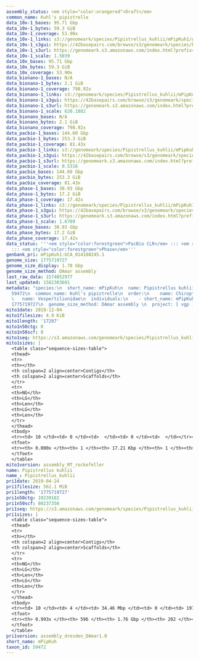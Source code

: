 ```yaml
---
assembly_status: <em style="color:orangered">Draft</em>
common_name: Kuhl's pipistrelle
data_10x-1_bases: 95.71 Gbp
data_10x-1_bytes: 59.3 GiB
data_10x-1_coverage: 53.90x
data_10x-1_links: s3://genomeark/species/Pipistrellus_kuhlii/mPipKuh1/genomic_data/10x/<br>
data_10x-1_s3gui: https://42basepairs.com/browse/s3/genomeark/species/Pipistrellus_kuhlii/mPipKuh1/genomic_data/10x/
data_10x-1_s3url: https://genomeark.s3.amazonaws.com/index.html?prefix=species/Pipistrellus_kuhlii/mPipKuh1/genomic_data/10x/
data_10x-1_scale: 1.5039
data_10x_bases: 95.71 Gbp
data_10x_bytes: 59.3 GiB
data_10x_coverage: 53.90x
data_bionano-1_bases: N/A
data_bionano-1_bytes: 2.1 GiB
data_bionano-1_coverage: 798.92x
data_bionano-1_links: s3://genomeark/species/Pipistrellus_kuhlii/mPipKuh1/genomic_data/bionano/<br>
data_bionano-1_s3gui: https://42basepairs.com/browse/s3/genomeark/species/Pipistrellus_kuhlii/mPipKuh1/genomic_data/bionano/
data_bionano-1_s3url: https://genomeark.s3.amazonaws.com/index.html?prefix=species/Pipistrellus_kuhlii/mPipKuh1/genomic_data/bionano/
data_bionano-1_scale: 620.1882
data_bionano_bases: N/A
data_bionano_bytes: 2.1 GiB
data_bionano_coverage: 798.92x
data_pacbio-1_bases: 144.60 Gbp
data_pacbio-1_bytes: 253.3 GiB
data_pacbio-1_coverage: 81.43x
data_pacbio-1_links: s3://genomeark/species/Pipistrellus_kuhlii/mPipKuh1/genomic_data/pacbio/<br>
data_pacbio-1_s3gui: https://42basepairs.com/browse/s3/genomeark/species/Pipistrellus_kuhlii/mPipKuh1/genomic_data/pacbio/
data_pacbio-1_s3url: https://genomeark.s3.amazonaws.com/index.html?prefix=species/Pipistrellus_kuhlii/mPipKuh1/genomic_data/pacbio/
data_pacbio-1_scale: 0.5316
data_pacbio_bases: 144.60 Gbp
data_pacbio_bytes: 253.3 GiB
data_pacbio_coverage: 81.43x
data_phase-1_bases: 30.93 Gbp
data_phase-1_bytes: 17.2 GiB
data_phase-1_coverage: 17.42x
data_phase-1_links: s3://genomeark/species/Pipistrellus_kuhlii/mPipKuh1/genomic_data/phase/<br>
data_phase-1_s3gui: https://42basepairs.com/browse/s3/genomeark/species/Pipistrellus_kuhlii/mPipKuh1/genomic_data/phase/
data_phase-1_s3url: https://genomeark.s3.amazonaws.com/index.html?prefix=species/Pipistrellus_kuhlii/mPipKuh1/genomic_data/phase/
data_phase-1_scale: 1.6789
data_phase_bases: 30.93 Gbp
data_phase_bytes: 17.2 GiB
data_phase_coverage: 17.42x
data_status: '''<em style="color:forestgreen">PacBio CLR</em> ::: <em style="color:forestgreen">10x</em>
  ::: <em style="color:forestgreen">Phase</em>'''
genbank_pri: mPipKuh1:GCA_014108245.1
genome_size: 1775719727
genome_size_display: 1.78 Gbp
genome_size_method: DAmar assembly
last_raw_data: 1574852977
last_updated: 1582303601
metadata: "species:\n  short_name: mPipKuh\n  name: Pipistrellus kuhlii\n  taxon_id:
  59472\n  common_name: Kuhl's pipistrelle\n  order:\n    name: Chiroptera\n  family:\n
  \   name: Vespertilionidae\n  individuals:\n    - short_name: mPipKuh1\n  genome_size:
  1775719727\n  genome_size_method: DAmar assembly \n  project: [ vgp ]\n"
mito1date: 2019-12-04
mito1filesize: 4.9 KiB
mito1length: '17207'
mito1n50ctg: 0
mito1n50scf: 0
mito1seq: https://s3.amazonaws.com/genomeark/species/Pipistrellus_kuhlii/mPipKuh1/assembly_MT_rockefeller/mPipKuh1.MT.20191204.fasta.gz
mito1sizes: |
  <table class="sequence-sizes-table">
  <thead>
  <tr>
  <th></th>
  <th colspan=2 align=center>Contigs</th>
  <th colspan=2 align=center>Scaffolds</th>
  </tr>
  <tr>
  <th>NG</th>
  <th>LG</th>
  <th>Len</th>
  <th>LG</th>
  <th>Len</th>
  </tr>
  </thead>
  <tbody>
  <tr><td> 10 </td><td> 0 </td><td>  </td><td> 0 </td><td>  </td></tr><tr><td> 20 </td><td> 0 </td><td>  </td><td> 0 </td><td>  </td></tr><tr><td> 30 </td><td> 0 </td><td>  </td><td> 0 </td><td>  </td></tr><tr><td> 40 </td><td> 0 </td><td>  </td><td> 0 </td><td>  </td></tr><tr style="background-color:#cccccc;"><td> 50 </td><td> 0 </td><td style="background-color:#ff8888;">  </td><td> 0 </td><td style="background-color:#ff8888;">  </td></tr><tr><td> 60 </td><td> 0 </td><td>  </td><td> 0 </td><td>  </td></tr><tr><td> 70 </td><td> 0 </td><td>  </td><td> 0 </td><td>  </td></tr><tr><td> 80 </td><td> 0 </td><td>  </td><td> 0 </td><td>  </td></tr><tr><td> 90 </td><td> 0 </td><td>  </td><td> 0 </td><td>  </td></tr><tr><td> 100 </td><td> 0 </td><td>  </td><td> 0 </td><td>  </td></tr></tbody>
  <tfoot>
  <tr><th> 0.000x </th><th> 1 </th><th> 17.21 Kbp </th><th> 1 </th><th> 17.21 Kbp </th></tr>
  </tfoot>
  </table>
mito1version: assembly_MT_rockefeller
name: Pipistrellus kuhlii
name_: Pipistrellus_kuhlii
pri1date: 2019-04-24
pri1filesize: 562.1 MiB
pri1length: '1775719727'
pri1n50ctg: 10239182
pri1n50scf: 80237350
pri1seq: https://s3.amazonaws.com/genomeark/species/Pipistrellus_kuhlii/mPipKuh1/assembly_dresden_DAmar1.0/mPipKuh1.pri.asm.20190424.fasta.gz
pri1sizes: |
  <table class="sequence-sizes-table">
  <thead>
  <tr>
  <th></th>
  <th colspan=2 align=center>Contigs</th>
  <th colspan=2 align=center>Scaffolds</th>
  </tr>
  <tr>
  <th>NG</th>
  <th>LG</th>
  <th>Len</th>
  <th>LG</th>
  <th>Len</th>
  </tr>
  </thead>
  <tbody>
  <tr><td> 10 </td><td> 4 </td><td> 34.46 Mbp </td><td> 0 </td><td> 197.21 Mbp </td></tr><tr><td> 20 </td><td> 9 </td><td> 28.49 Mbp </td><td> 1 </td><td> 189.23 Mbp </td></tr><tr><td> 30 </td><td> 18 </td><td> 18.93 Mbp </td><td> 2 </td><td> 187.11 Mbp </td></tr><tr><td> 40 </td><td> 28 </td><td> 14.71 Mbp </td><td> 4 </td><td> 83.51 Mbp </td></tr><tr style="background-color:#cccccc;"><td> 50 </td><td> 43 </td><td style="background-color:#88ff88;"> 10.24 Mbp </td><td> 6 </td><td style="background-color:#88ff88;"> 80.24 Mbp </td></tr><tr><td> 60 </td><td> 61 </td><td> 8.52 Mbp </td><td> 9 </td><td> 57.45 Mbp </td></tr><tr><td> 70 </td><td> 88 </td><td> 5.20 Mbp </td><td> 12 </td><td> 51.07 Mbp </td></tr><tr><td> 80 </td><td> 132 </td><td> 3.14 Mbp </td><td> 16 </td><td> 30.60 Mbp </td></tr><tr><td> 90 </td><td> 219 </td><td> 1.25 Mbp </td><td> 30 </td><td> 6.78 Mbp </td></tr><tr><td> 100 </td><td> 0 </td><td>  </td><td> 201 </td><td> 19.24 Kbp </td></tr></tbody>
  <tfoot>
  <tr><th> 0.993x </th><th> 596 </th><th> 1.76 Gbp </th><th> 202 </th><th> 1.78 Gbp </th></tr>
  </tfoot>
  </table>
pri1version: assembly_dresden_DAmar1.0
short_name: mPipKuh
taxon_id: 59472
---
```

